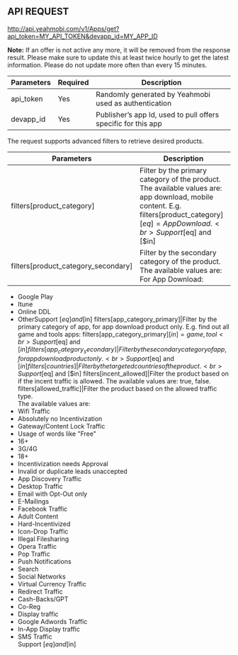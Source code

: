 ## API REQUEST
<http://api.yeahmobi.com/v1/Apps/get?api_token=MY_API_TOKEN&devapp_id=MY_APP_ID>

**Note:** If an offer is not active any more, it will be removed from the response result. Please make sure to update this at least twice hourly to get the latest information. Please do not update more often than every 15 minutes.

Parameters|Required|Description
--|--|--
api_token|Yes|Randomly generated by Yeahmobi used as authentication
devapp_id|Yes|Publisher’s app Id, used to pull offers specific for this app

The request supports advanced filters to retrieve desired products.

Parameters|Description
--|--
filters[product_category]|Filter by the primary category of the product. The available values are: app download, mobile content. E.g. filters[product_category][$eq]=App Download.<br>Support [$eq] and [$in]
filters[product_category_secondary]|Filter by the secondary category of the product. The available values are:<br>For App Download:<br>
- Google Play
- Itune
- Online DDL
- OtherSupport [$eq] and [$in]
filters[app_category_primary]|Filter by the primary category of app, for app download product only. E.g. find out all game and tools apps: filters[app_category_primary][$in]=game,tool<br>Support [$eq] and [$in]
filters[app_category_secondary]|Filter by the secondary category of app, for app download product only.<br>Support [$eq] and [$in]
filters[countries]|Filter by the targeted countries of the product.<br>Support [$eq] and [$in]
filters[incent_allowed]|Filter the product based on if the incent traffic is allowed. The available values are: true, false. 
filters[allowed_traffic]|Filter the product based on the allowed traffic type.<br>The available values are:<br>
- Wifi Traffic
- Absolutely no Incentivization
- Gateway/Content Lock Traffic
- Usage of words like "Free"
- 16+
- 3G/4G
- 18+
- Incentivization needs Approval
- Invalid or duplicate leads unaccepted
- App Discovery Traffic
- Desktop Traffic
- Email with Opt-Out only
- E-Mailings
- Facebook Traffic
- Adult Content
- Hard-Incentivized
- Icon-Drop Traffic
- Illegal Filesharing
- Opera Traffic
- Pop Traffic
- Push Notifications
- Search
- Social Networks
- Virtual Currency Traffic
- Redirect Traffic
- Cash-Backs/GPT
- Co-Reg
- Display traffic
- Google Adwords Traffic
- In-App Display traffic
- SMS Traffic<br>Support [$eq] and [$in]